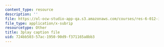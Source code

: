 ```yaml
---
content_type: resource
description: ''
file: https://ol-ocw-studio-app-qa.s3.amazonaws.com/courses/res-6-012-introduction-to-probability-spring-2018/724bb50357ac195090d9f371165a8bb3_6stYmO_N7LI.srt
file_type: application/x-subrip
resourcetype: Other
title: 3play caption file
uid: 724bb503-57ac-1950-90d9-f371165a8bb3
---
```

